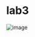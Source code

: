 # lab3
![image](https://user-images.githubusercontent.com/114914163/209482326-ba74565b-3741-4512-bf03-7d060137f671.png)
